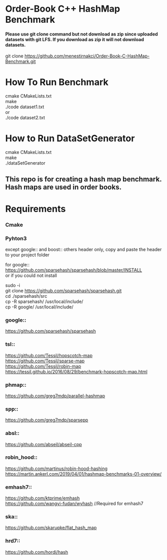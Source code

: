# Order-Book C++ HashMap Benchmark

#### Please use git clone command but not download as zip since uploaded datasets with git LFS. If you download as zip it will not download datasets.
git clone https://github.com/menestirnakci/Order-Book-C-HashMap-Benchmark.git 


# How To Run Benchmark

cmake CMakeLists.txt \
make \
./code dataset1.txt \
or \
./code dataset2.txt 

# How to Run DataSetGenerator 

cmake CMakeLists.txt \
make \
./dataSetGenerator


## This repo is for creating a hash map benchmark. Hash maps are used in order books. 

# Requirements

### Cmake
### Pyhton3

except google:: and boost:: others header only, copy and paste the header to your project folder

for google:: \
https://github.com/sparsehash/sparsehash/blob/master/INSTALL \
or if you could not install 

sudo -i \
git clone https://github.com/sparsehash/sparsehash.git \
cd  ./sparsehash/src \
cp -R sparsehash/ /usr/local/include/ \
cp -R google/ /usr/local/include/

### google::
https://github.com/sparsehash/sparsehash

### tsl::
https://github.com/Tessil/hopscotch-map \
https://github.com/Tessil/sparse-map \
https://github.com/Tessil/robin-map \
https://tessil.github.io/2016/08/29/benchmark-hopscotch-map.html

### phmap::
https://github.com/greg7mdp/parallel-hashmap

### spp::
https://github.com/greg7mdp/sparsepp

### absl::
https://github.com/abseil/abseil-cpp

### robin_hood::
https://github.com/martinus/robin-hood-hashing \
https://martin.ankerl.com/2019/04/01/hashmap-benchmarks-01-overview/

### emhash7::
https://github.com/ktprime/emhash \
https://github.com/wangyi-fudan/wyhash     //Required for emhash7

### ska::
https://github.com/skarupke/flat_hash_map

### hrd7::	
https://github.com/hordi/hash    
